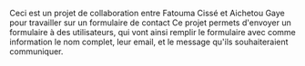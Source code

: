Ceci est un projet de collaboration entre Fatouma Cissé et Aichetou Gaye pour travailler sur un formulaire de contact Ce projet permets d'envoyer un formulaire à des utilisateurs, qui vont ainsi remplir le formulaire avec comme information le nom complet, leur email, et le message qu'ils souhaiteraient communiquer.


